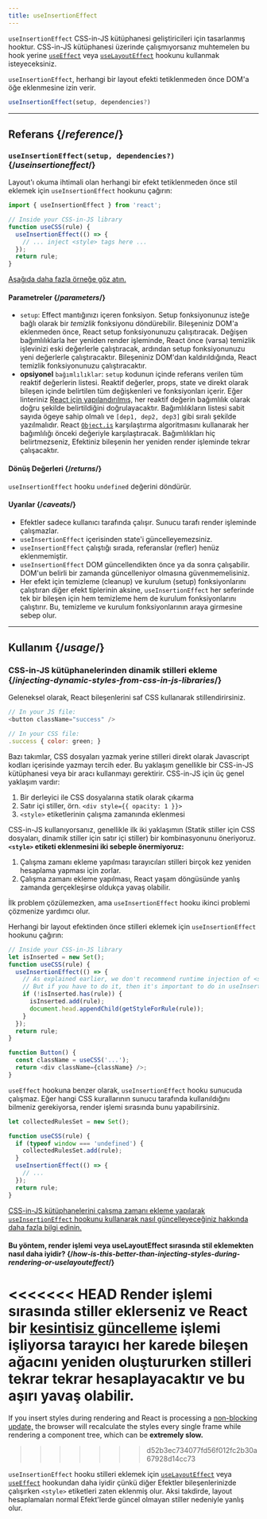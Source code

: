 ```yaml
---
title: useInsertionEffect
---
```


<Pitfall>

`useInsertionEffect` CSS-in-JS kütüphanesi geliştiricileri için tasarlanmış hooktur. CSS-in-JS kütüphanesi üzerinde çalışmıyorsanız muhtemelen bu hook yerine [`useEffect`](/reference/react/useEffect) veya [`useLayoutEffect`](/reference/react/useLayoutEffect) hookunu kullanmak isteyeceksiniz.

</Pitfall>

<Intro>

`useInsertionEffect`, herhangi bir layout efekti tetiklenmeden önce DOM'a öğe eklenmesine izin verir.

```js
useInsertionEffect(setup, dependencies?)
```

</Intro>

<InlineToc />

---

## Referans {/*reference*/}

### `useInsertionEffect(setup, dependencies?)` {/*useinsertioneffect*/}

Layout'ı okuma ihtimali olan herhangi bir efekt tetiklenmeden önce stil eklemek için `useInsertionEffect` hookunu çağırın:

```js
import { useInsertionEffect } from 'react';

// Inside your CSS-in-JS library
function useCSS(rule) {
  useInsertionEffect(() => {
    // ... inject <style> tags here ...
  });
  return rule;
}
```

[Aşağıda daha fazla örneğe göz atın.](#usage)

#### Parametreler {/*parameters*/}

* `setup`: Effect mantığınızı içeren fonksiyon. Setup fonksiyonunuz isteğe bağlı olarak bir *temizlik* fonksiyonu döndürebilir.  Bileşeniniz DOM'a eklenmeden önce, React setup fonksiyonunuzu çalışıtıracak. Değişen bağımlılıklarla her yeniden render işleminde, React önce (varsa) temizlik işlevinizi eski değerlerle çalıştıracak, ardından setup fonksiyonunuzu yeni değerlerle çalıştıracaktır. Bileşeniniz DOM'dan kaldırıldığında, React temizlik fonksiyonunuzu çalıştıracaktır.
* **opsiyonel** `bağımlılıklar`: `setup` kodunun içinde referans verilen tüm reaktif değerlerin listesi. Reaktif değerler, props, state ve direkt olarak bileşen içinde belirtilen tüm değişkenleri ve fonksiyonları içerir. Eğer linteriniz [React için yapılandırılmış](/learn/editor-setup#linting), her reaktif değerin bağımlılık olarak doğru şekilde belirtildiğini doğrulayacaktır. Bağımlılıkların listesi sabit sayıda ögeye sahip olmalı ve `[dep1, dep2, dep3]` gibi sıralı şekilde yazılmalıdır. React [`Object.is`](https://developer.mozilla.org/en-US/docs/Web/JavaScript/Reference/Global_Objects/Object/is) karşılaştırma algoritmasını kullanarak her bağımlılığı önceki değeriyle karşılaştıracak. Bağımlılıkları hiç belirtmezseniz, Efektiniz bileşenin her yeniden render işleminde tekrar çalışacaktır.

#### Dönüş Değerleri {/*returns*/}

`useInsertionEffect` hooku `undefined` değerini döndürür.

#### Uyarılar {/*caveats*/}

* Efektler sadece kullanıcı tarafında çalışır. Sunucu tarafı render işleminde çalışmazlar.
* `useInsertionEffect` içerisinden state'i güncelleyemezsiniz.
* `useInsertionEffect` çalıştığı sırada, referanslar (refler) henüz eklenmemiştir.
* `useInsertionEffect` DOM güncellendikten önce ya da sonra çalışabilir. DOM'un belirli bir zamanda güncelleniyor olmasına güvenmemelisiniz.
* Her efekt için temizleme (cleanup) ve kurulum (setup) fonksiyonlarını çalıştıran diğer efekt tiplerinin aksine, `useInsertionEffect` her seferinde tek bir bileşen için hem temizleme hem de kurulum fonksiyonlarını çalıştırır. Bu, temizleme ve kurulum fonksiyonlarının araya girmesine sebep olur. 
---

## Kullanım {/*usage*/}

### CSS-in-JS kütüphanelerinden dinamik stilleri ekleme {/*injecting-dynamic-styles-from-css-in-js-libraries*/}

Geleneksel olarak, React bileşenlerini saf CSS kullanarak stillendirirsiniz. 

```js
// In your JS file:
<button className="success" />

// In your CSS file:
.success { color: green; }
```

Bazı takımlar, CSS dosyaları yazmak yerine stilleri direkt olarak Javascript kodları içerisinde yazmayı tercih eder. Bu yaklaşım genellikle bir CSS-in-JS kütüphanesi veya bir aracı kullanmayı gerektirir. CSS-in-JS için üç genel yaklaşım vardır:

1. Bir derleyici ile CSS dosyalarına statik olarak çıkarma
2. Satır içi stiller, örn. `<div style={{ opacity: 1 }}>`
3. `<style>` etiketlerinin çalışma zamanında eklenmesi

CSS-in-JS kullanıyorsanız, genellikle ilk iki yaklaşımın (Statik stiller için CSS dosyaları, dinamik stiller için satır içi stiller) bir kombinasyonunu öneriyoruz. **`<style>` etiketi eklenmesini iki sebeple önermiyoruz:**

1. Çalışma zamanı ekleme yapılması tarayıcıları stilleri birçok kez yeniden hesaplama yapması için zorlar.
2. Çalışma zamanı ekleme yapılması, React yaşam döngüsünde yanlış zamanda gerçekleşirse oldukça yavaş olabilir. 

İlk problem çözülemezken, ama `useInsertionEffect` hooku ikinci problemi çözmenize yardımcı olur.

Herhangi bir layout efektinden önce stilleri eklemek için `useInsertionEffect` hookunu çağırın: 

```js {4-11}
// Inside your CSS-in-JS library
let isInserted = new Set();
function useCSS(rule) {
  useInsertionEffect(() => {
    // As explained earlier, we don't recommend runtime injection of <style> tags.
    // But if you have to do it, then it's important to do in useInsertionEffect.
    if (!isInserted.has(rule)) {
      isInserted.add(rule);
      document.head.appendChild(getStyleForRule(rule));
    }
  });
  return rule;
}

function Button() {
  const className = useCSS('...');
  return <div className={className} />;
}
```

`useEffect` hookuna benzer olarak, `useInsertionEffect` hooku sunucuda çalışmaz. Eğer hangi CSS kurallarının sunucu tarafında kullanıldığını bilmeniz gerekiyorsa, render işlemi sırasında bunu yapabilirsiniz.

```js {1,4-6}
let collectedRulesSet = new Set();

function useCSS(rule) {
  if (typeof window === 'undefined') {
    collectedRulesSet.add(rule);
  }
  useInsertionEffect(() => {
    // ...
  });
  return rule;
}
```

[CSS-in-JS kütüphanelerini çalışma zamanı ekleme yapılarak `useInsertionEffect` hookunu kullanarak nasıl güncelleyeceğiniz hakkında daha fazla bilgi edinin.](https://github.com/reactwg/react-18/discussions/110)

<DeepDive>

#### Bu yöntem, render işlemi veya useLayoutEffect sırasında stil eklemekten nasıl daha iyidir? {/*how-is-this-better-than-injecting-styles-during-rendering-or-uselayouteffect*/}

<<<<<<< HEAD
Render işlemi sırasında stiller eklerseniz ve React bir [kesintisiz güncelleme](/reference/react/useTransition#marking-a-state-update-as-a-non-blocking-transition) işlemi işliyorsa tarayıcı her karede bileşen ağacını yeniden oluştururken stilleri tekrar tekrar hesaplayacaktır ve bu **aşırı yavaş** olabilir.
=======
If you insert styles during rendering and React is processing a [non-blocking update,](/reference/react/useTransition#perform-non-blocking-updates-with-actions) the browser will recalculate the styles every single frame while rendering a component tree, which can be **extremely slow.**
>>>>>>> d52b3ec734077fd56f012fc2b30a67928d14cc73

`useInsertionEffect` hooku stilleri eklemek için [`useLayoutEffect`](/reference/react/useLayoutEffect) veya [`useEffect`](/reference/react/useEffect) hookundan daha iyidir çünkü diğer Efektler bileşenlerinizde çalışırken `<style>` etiketleri zaten eklenmiş olur. Aksi takdirde, layout hesaplamaları normal Efekt'lerde güncel olmayan stiller nedeniyle yanlış olur.

</DeepDive>
